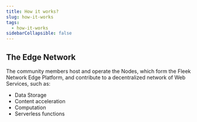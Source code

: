 ```yaml
---
title: How it works?
slug: how-it-works
tags:
  - how-it-works
sidebarCollapsible: false
---
```


## The Edge Network

The community members host and operate the Nodes, which form the Fleek Network Edge Platform, and contribute to a decentralized network of Web Services, such as:

- Data Storage
- Content acceleration
- Computation
- Serverless functions